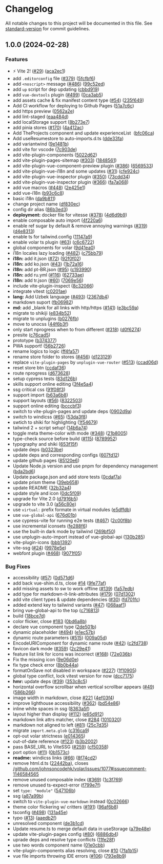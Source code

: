 # Changelog

All notable changes to this project will be documented in this file. See [standard-version](https://github.com/conventional-changelog/standard-version) for commit guidelines.

## 1.0.0 (2024-02-28)


### Features

* ⚡️ Vite 2! ([#29](https://github.com/Raven-tu/vue3-resume/issues/29)) ([aca2ec1](https://github.com/Raven-tu/vue3-resume/commit/aca2ec183c39a025a73dde8f35d75e2cfce4a7a9))
* add `.editorconfig` file ([#379](https://github.com/Raven-tu/vue3-resume/issues/379)) ([5fcfbf6](https://github.com/Raven-tu/vue3-resume/commit/5fcfbf6188628713aa833facf55554f7fb42f9c2))
* add `<noscript>` message ([#486](https://github.com/Raven-tu/vue3-resume/issues/486)) ([99c52ed](https://github.com/Raven-tu/vue3-resume/commit/99c52ed4e51db9883065fa7a05b6dfc9039a7c18))
* add `up` script for dep updating ([cbbd919](https://github.com/Raven-tu/vue3-resume/commit/cbbd9191fa0301990b2873a900a7683f871bdfc0))
* add `vue-devtools` plugin ([#499](https://github.com/Raven-tu/vue3-resume/issues/499)) ([0ca3ab5](https://github.com/Raven-tu/vue3-resume/commit/0ca3ab5cfdd9367ebdac2a29adec3c4785f60a89))
* add assets cache & fix manifest content type ([#54](https://github.com/Raven-tu/vue3-resume/issues/54)) ([235f649](https://github.com/Raven-tu/vue3-resume/commit/235f64902e85841dfb5b85554f4a532fe1b17478))
* Add CI workflow for deploying to Github Pages ([51a7c6c](https://github.com/Raven-tu/vue3-resume/commit/51a7c6c4252e4f49c90d7475e5d6204ea186b10b))
* add https preview ([0562a2e](https://github.com/Raven-tu/vue3-resume/commit/0562a2e591500439d774dd145bd8a863017b668b))
* add lint-staged ([eaa484d](https://github.com/Raven-tu/vue3-resume/commit/eaa484d17db6bd339a06ce112ff635afc97a49a9))
* add localStorage support ([8b273e7](https://github.com/Raven-tu/vue3-resume/commit/8b273e79336d76c9e50946ccb8297a8d485fe815))
* add pinia stores ([#170](https://github.com/Raven-tu/vue3-resume/issues/170)) ([4a412ac](https://github.com/Raven-tu/vue3-resume/commit/4a412acc9eba4854a4be239a63ea08d7dda1e8f0))
* Add TheProjects component and update experienceList  ([bfc06ca](https://github.com/Raven-tu/vue3-resume/commit/bfc06cae5b156d93327a90aac870c4b151bcab9f))
* Add useResumestore to auto-imports.d.ts ([dde33fa](https://github.com/Raven-tu/vue3-resume/commit/dde33faa43e4490a4a584f85a59e032c01eb7702))
* add variantwind ([9e1481b](https://github.com/Raven-tu/vue3-resume/commit/9e1481b2def2241698a5c84b1c9426e541934fea))
* add vite for vscode ([7c903de](https://github.com/Raven-tu/vue3-resume/commit/7c903def7bcdb05816bf7fd37acb7783219ddbea))
* add vite-plugin-components ([5022d62](https://github.com/Raven-tu/vue3-resume/commit/5022d6252f49e0bd9f027810d14d6a3d89b6b02d))
* add vite-plugin-pages-sitemap ([#303](https://github.com/Raven-tu/vue3-resume/issues/303)) ([1848561](https://github.com/Raven-tu/vue3-resume/commit/1848561b56a898ede08914620274be202ad0966f))
* add vite-plugin-vue-component-preview plugin ([#386](https://github.com/Raven-tu/vue3-resume/issues/386)) ([6569533](https://github.com/Raven-tu/vue3-resume/commit/656953339b3195b8909c8c3604320afa366a9af1))
* add vite-plugin-vue-i18n and some updates ([#31](https://github.com/Raven-tu/vue3-resume/issues/31)) ([cfe924c](https://github.com/Raven-tu/vue3-resume/commit/cfe924c10da938eeba502e4f3866641adbbb15b9))
* add vite-plugin-vue-inspector plugin ([#350](https://github.com/Raven-tu/vue3-resume/issues/350)) ([73cdd34](https://github.com/Raven-tu/vue3-resume/commit/73cdd340400481053fbe558763697df438ad4570))
* add vite-plugin-vue-inspector plugin ([#366](https://github.com/Raven-tu/vue3-resume/issues/366)) ([fa7a068](https://github.com/Raven-tu/vue3-resume/commit/fa7a068110657d266f330626bde74fbaaf766ae4))
* add vue macros ([#448](https://github.com/Raven-tu/vue3-resume/issues/448)) ([2e425e1](https://github.com/Raven-tu/vue3-resume/commit/2e425e13bd1148db71e451f8c4a4c59a2647b76c))
* add vue-i18n ([b93c6c8](https://github.com/Raven-tu/vue3-resume/commit/b93c6c8314f671737203f798815dd1397f6c1648))
* basic i18n ([da9b811](https://github.com/Raven-tu/vue3-resume/commit/da9b811a0f2a67bbe3947860d2e4d9a437dc7446))
* change project name ([df830ec](https://github.com/Raven-tu/vue3-resume/commit/df830ec5f82c0ecb32b118a2eb082f503991d18f))
* config dir alias ([86b3ed3](https://github.com/Raven-tu/vue3-resume/commit/86b3ed348fe52184073c90bcb57788a4f1b33cb0))
* **deployment:** docker file for vitesse ([#378](https://github.com/Raven-tu/vue3-resume/issues/378)) ([4d6d9b9](https://github.com/Raven-tu/vue3-resume/commit/4d6d9b9d2fe2797305cd5c0240b922bc6d71dcb4))
* enable composable auto import ([4f220a6](https://github.com/Raven-tu/vue3-resume/commit/4f220a63b48faaa5988a7d3b1371bd3ddd693441))
* enable ref sugar by default & remove annoying warnings ([#319](https://github.com/Raven-tu/vue3-resume/issues/319)) ([d4e8313](https://github.com/Raven-tu/vue3-resume/commit/d4e831355eefc19375477fc5cd603833bc98a7fe))
* enable ts for tailwind.config ([11147a9](https://github.com/Raven-tu/vue3-resume/commit/11147a9f589bfc00361050ddede7463a43a45c17))
* enable volar ts plugin ([#63](https://github.com/Raven-tu/vue3-resume/issues/63)) ([c6c6722](https://github.com/Raven-tu/vue3-resume/commit/c6c6722d38eb850a99fb3bcdd6567c6d6de77f76))
* global components for volar ([9d41ea0](https://github.com/Raven-tu/vue3-resume/commit/9d41ea0fa82731ce6433abcc5a827b5b8e1ecfa0))
* i18n locales lazy loading ([#482](https://github.com/Raven-tu/vue3-resume/issues/482)) ([c75bb79](https://github.com/Raven-tu/vue3-resume/commit/c75bb79786d064890014c0abd95ebd563f279de9))
* **i18n:** add it.json ([#72](https://github.com/Raven-tu/vue3-resume/issues/72)) ([92f0f02](https://github.com/Raven-tu/vue3-resume/commit/92f0f0252fc7a3a619a8eaaa76c146d283dcd621))
* **i18n:** add ko.json ([#43](https://github.com/Raven-tu/vue3-resume/issues/43)) ([1b72a16](https://github.com/Raven-tu/vue3-resume/commit/1b72a16a9049080666296299fe5c28c820f21714))
* **i18n:** add pt-BR.json ([#95](https://github.com/Raven-tu/vue3-resume/issues/95)) ([c193990](https://github.com/Raven-tu/vue3-resume/commit/c1939905c9179ba46160f138a6bf67247aaa922d))
* **i18n:** add ru.yml ([#116](https://github.com/Raven-tu/vue3-resume/issues/116)) ([62733ae](https://github.com/Raven-tu/vue3-resume/commit/62733ae631eb401a49ce05ba35e640cc2d472e75))
* **i18n:** add tr.json ([#60](https://github.com/Raven-tu/vue3-resume/issues/60)) ([7069e56](https://github.com/Raven-tu/vue3-resume/commit/7069e562fb503d0d8664a51f8b46a3b819f77c27))
* include vite-plugin-inspect ([8c32066](https://github.com/Raven-tu/vue3-resume/commit/8c32066a599e58329096aec355d4f958e5f55f48))
* integrate vitest ([c0201ae](https://github.com/Raven-tu/vue3-resume/commit/c0201aed28a2a4a47ac267dae9e8eeca3d6fbdf4))
* **lang:** Add Uzbek language ([#493](https://github.com/Raven-tu/vue3-resume/issues/493)) ([2367db4](https://github.com/Raven-tu/vue3-resume/commit/2367db4ae90250b456bbd406d0e828158fe8bcf4))
* markdown suport ([fb06982](https://github.com/Raven-tu/vue3-resume/commit/fb069825d6688fed3826736885cb9e1000555dcb))
* **md:** add _blank for all links with http/https ([#141](https://github.com/Raven-tu/vue3-resume/issues/141)) ([e3bc59a](https://github.com/Raven-tu/vue3-resume/commit/e3bc59a5f737b6efdbfafe237a440083905a2d82))
* migrate to shikiji ([e834b52](https://github.com/Raven-tu/vue3-resume/commit/e834b528e0c7e483399993ba260ea8025bce5526))
* migrate to unplugins ([b0276fb](https://github.com/Raven-tu/vue3-resume/commit/b0276fbeacc0a3e6b763b69937827085d43b880b))
* move to unocss ([44f6b3f](https://github.com/Raven-tu/vue3-resume/commit/44f6b3fd44fbc599260635b09572d4d72502f8db))
* only start nprogress when to from different ([#318](https://github.com/Raven-tu/vue3-resume/issues/318)) ([d0f6274](https://github.com/Raven-tu/vue3-resume/commit/d0f6274ac4069556e18f16d4f104fa6d12130572))
* presite ([c76cad5](https://github.com/Raven-tu/vue3-resume/commit/c76cad5caa6b33e2525426a277836b200126cb97))
* prototype ([b374377](https://github.com/Raven-tu/vue3-resume/commit/b3743775a7648654e955330c1a6c3138fcecf5af))
* PWA support! ([56b2726](https://github.com/Raven-tu/vue3-resume/commit/56b2726437366972f0a4dfbfaa191a5eb7d50361))
* rename logics to logic ([ff4fa57](https://github.com/Raven-tu/vue3-resume/commit/ff4fa578fc58fd635555f6426068e9d40dca11f9))
* rename store folder to stores ([#456](https://github.com/Raven-tu/vue3-resume/issues/456)) ([d123129](https://github.com/Raven-tu/vue3-resume/commit/d123129c973f2b46c551ac51cd4236f470018d0d))
* replace `vite-plugin-pages` by `unplugin-vue-router` ([#513](https://github.com/Raven-tu/vue3-resume/issues/513)) ([ccad06d](https://github.com/Raven-tu/vue3-resume/commit/ccad06d9dd911b7ae218fd48a4f67b315978ebeb))
* reset store btn ([ccdaf36](https://github.com/Raven-tu/vue3-resume/commit/ccdaf36d747598605acb87bae4918474e6e4ff23))
* route nprogress ([d673628](https://github.com/Raven-tu/vue3-resume/commit/d6736284c488bee69af03abec186a3c7d08d2a97))
* setup cypress tests ([83d126b](https://github.com/Raven-tu/vue3-resume/commit/83d126b9a4a60c68e7d4fd1f532099f952610c6e))
* skills support online editing ([3f4e5a4](https://github.com/Raven-tu/vue3-resume/commit/3f4e5a45aaec5d380c0d2fef58a1ea27a63d60ed))
* ssg critical css ([91f08f3](https://github.com/Raven-tu/vue3-resume/commit/91f08f3b130c2701de02b7b0ba1fee516fc21468))
* support import ([b63a6b8](https://github.com/Raven-tu/vue3-resume/commit/b63a6b8c81b9b87b7769989d09be3c2a7a3eef1a))
* support layouts ([#56](https://github.com/Raven-tu/vue3-resume/issues/56)) ([8322503](https://github.com/Raven-tu/vue3-resume/commit/83225032d0541d6044e761348271ab05297e061d))
* support online editing ([bcccbf3](https://github.com/Raven-tu/vue3-resume/commit/bcccbf32afdb339b2592f22d4c0f092a71a6298e))
* switch to vite-plugin-pages and update deps ([0902d9a](https://github.com/Raven-tu/vue3-resume/commit/0902d9a625b973d5d6432b265dfb19bfcb4323eb))
* switch to windicss ([#65](https://github.com/Raven-tu/vue3-resume/issues/65)) ([53da3f8](https://github.com/Raven-tu/vue3-resume/commit/53da3f8315fbfd8682a7ff33f440070b6dc99ad2))
* swtich to shiki for highlighting ([1f54679](https://github.com/Raven-tu/vue3-resume/commit/1f546793b79bd7b640660a55959d16d43ede1ee5))
* tailwind 2 + script setup! ([14b6a74](https://github.com/Raven-tu/vue3-resume/commit/14b6a74360df5975aaa86db2748920de9c3c6023))
* toggle meta theme-color with mode ([#348](https://github.com/Raven-tu/vue3-resume/issues/348)) ([21b8005](https://github.com/Raven-tu/vue3-resume/commit/21b800509be3e3030d8620fdb64a809522f5de12))
* type-check source before build ([#115](https://github.com/Raven-tu/vue3-resume/issues/115)) ([8789952](https://github.com/Raven-tu/vue3-resume/commit/878995238e4c5fd8c0fc878970d66181c43fcce2))
* typography and shiki ([653f15f](https://github.com/Raven-tu/vue3-resume/commit/653f15f1f7c637348bc0c8de08c89cb6071c6442))
* update deps ([b0323be](https://github.com/Raven-tu/vue3-resume/commit/b0323be19cbd921ec5e5de35c2d8476a7e28a6ef))
* update deps and corresponding configs ([607fd12](https://github.com/Raven-tu/vue3-resume/commit/607fd128860171a4f293deb031b4e4ba37509370))
* update github pages ([85120e6](https://github.com/Raven-tu/vue3-resume/commit/85120e63bfda26b26d788b7f09d056f661ff5bc6))
* Update Node.js version and use pnpm for dependency management ([bda2bd6](https://github.com/Raven-tu/vue3-resume/commit/bda2bd664716a9a722ad1b191378c2ad2640b0b0))
* Update package.json and add store tests ([0cdaf7a](https://github.com/Raven-tu/vue3-resume/commit/0cdaf7aebd92d69057c702d1f69607b3154337d6))
* update prism theme ([39eb658](https://github.com/Raven-tu/vue3-resume/commit/39eb658ccc2afbaf10d81fc2795455f2f9abbf79))
* update README ([32b32a4](https://github.com/Raven-tu/vue3-resume/commit/32b32a4f57fd327580b1e61803283f0974d13854))
* update style and icon ([0dc5f09](https://github.com/Raven-tu/vue3-resume/commit/0dc5f09f3b67cd4ede43e09de8ca868079cc81f1))
* upgrade for Vite 2.0 ([d7916b5](https://github.com/Raven-tu/vue3-resume/commit/d7916b54b7cf86987557a0a7a37a16a2226bdd3b))
* upgrade to vite 3.0 ([a56c80e](https://github.com/Raven-tu/vue3-resume/commit/a56c80efa20d05fb11ca200566c03d5517ed3a3a))
* use `virtual:` prefix formate in virtual modules ([e5dffdb](https://github.com/Raven-tu/vue3-resume/commit/e5dffdb8d513221160f2b868f21576e17cd33cd8))
* use `vue-global-api` ([676d01b](https://github.com/Raven-tu/vue3-resume/commit/676d01be6c5a5ee6fbe74d73e97705037d94ce36))
* use cypress-vite for running e2e tests ([#467](https://github.com/Raven-tu/vue3-resume/issues/467)) ([2c00f8b](https://github.com/Raven-tu/vue3-resume/commit/2c00f8ba6dbe132219c0a7f6790f06a2eb68d5e7))
* use incremental iconsets ([fe288f6](https://github.com/Raven-tu/vue3-resume/commit/fe288f6e97f7c91c1b80d8efd5aa079b54f35236))
* use the built-in dark mode by tailwind ([269bf50](https://github.com/Raven-tu/vue3-resume/commit/269bf503c2fc7f5756fc17cdf7fa8b1755bb1117))
* use unplugin-auto-import instead of vue-global-api ([130b285](https://github.com/Raven-tu/vue3-resume/commit/130b285ad909c78e9a19b3781aa9d36c6f04f595))
* vite-plugin-icons ([bbb1392](https://github.com/Raven-tu/vue3-resume/commit/bbb1392db8b527a0b097b7050882371a129c5b22))
* vite-ssg ([#24](https://github.com/Raven-tu/vue3-resume/issues/24)) ([9978e5e](https://github.com/Raven-tu/vue3-resume/commit/9978e5e5a1f16131418900801bd67e3e62994be5))
* webfont plugin ([#468](https://github.com/Raven-tu/vue3-resume/issues/468)) ([9071f05](https://github.com/Raven-tu/vue3-resume/commit/9071f056b4edc71d832ab57697e21ce4997a114e))


### Bug Fixes

* accessibility ([#57](https://github.com/Raven-tu/vue3-resume/issues/57)) ([0d571d6](https://github.com/Raven-tu/vue3-resume/commit/0d571d6cc2df2bb75e8663cb2ec0101c3b44eb3c))
* add back vue-shim.d.ts, close [#14](https://github.com/Raven-tu/vue3-resume/issues/14) ([9fe77af](https://github.com/Raven-tu/vue3-resume/commit/9fe77afd72d2f9ac3913a86c6a6dc2c9ab2aede8))
* add missing assets to sw to work offline ([#139](https://github.com/Raven-tu/vue3-resume/issues/139)) ([fa57edb](https://github.com/Raven-tu/vue3-resume/commit/fa57edbaacccb3d2c8f8d7afc3cbb0eee4c91d43))
* add type for markdown-it-link-attributes ([#179](https://github.com/Raven-tu/vue3-resume/issues/179)) ([07d1302](https://github.com/Raven-tu/vue3-resume/commit/07d13022cce46044569d9b4580485e5145fefb7d))
* add vite client types & update dependencies ([#30](https://github.com/Raven-tu/vue3-resume/issues/30)) ([fd701fc](https://github.com/Raven-tu/vue3-resume/commit/fd701fc16fbf9e0a78a71b5f4cdea2535acdc2a7))
* added extend key to tailwind variants ([#47](https://github.com/Raven-tu/vue3-resume/issues/47)) ([068aaf1](https://github.com/Raven-tu/vue3-resume/commit/068aaf14fac8a1163e230236927d92d3245e6acc))
* bring vue-global-api to the top ([c716813](https://github.com/Raven-tu/vue3-resume/commit/c716813570d0b2dbc7814f4e56d69f39b8cb834b))
* build ([18bce7d](https://github.com/Raven-tu/vue3-resume/commit/18bce7d0368bf1aee4d55295031357d7e970e93c))
* color flicker, close [#183](https://github.com/Raven-tu/vue3-resume/issues/183) ([0bd6a8b](https://github.com/Raven-tu/vue3-resume/commit/0bd6a8b1855ab2f2e5b9a58cc2f2c70af1fb7de5))
* declare vue component type ([2de501b](https://github.com/Raven-tu/vue3-resume/commit/2de501b03fd6623f6561bd75f5778ae78e33b1e0))
* dynamic placeholder ([#494](https://github.com/Raven-tu/vue3-resume/issues/494)) ([e1ec57b](https://github.com/Raven-tu/vue3-resume/commit/e1ec57be8195daf2a054b1740edbd93c43082645))
* dynamic route parameters ([#515](https://github.com/Raven-tu/vue3-resume/issues/515)) ([009a05d](https://github.com/Raven-tu/vue3-resume/commit/009a05dea9840098bc732a42641cdb1bf1887ab5))
* EncodeURIComponent for dynamic name route ([#42](https://github.com/Raven-tu/vue3-resume/issues/42)) ([c2fd738](https://github.com/Raven-tu/vue3-resume/commit/c2fd7385652a676828d66b453af0a3fd7028d97b))
* favicon dark mode ([#359](https://github.com/Raven-tu/vue3-resume/issues/359)) ([2c29e41](https://github.com/Raven-tu/vue3-resume/commit/2c29e41d523e78a3c56a8ac944c56b5df7d4d708))
* feature list link for icons was incorrect ([#168](https://github.com/Raven-tu/vue3-resume/issues/168)) ([72e036b](https://github.com/Raven-tu/vue3-resume/commit/72e036bb31fc953b668e98ab2505a8c7c8ec6da2))
* Fix the missing icon ([9e06d0e](https://github.com/Raven-tu/vue3-resume/commit/9e06d0e82cdba6192a96daa14ad75415336e6b71))
* fix type check error ([8b0b44a](https://github.com/Raven-tu/vue3-resume/commit/8b0b44a891254eb68d3c677a295190601df61589))
* formatOnSave not disabled in workspace ([#227](https://github.com/Raven-tu/vue3-resume/issues/227)) ([1f10905](https://github.com/Raven-tu/vue3-resume/commit/1f10905a8ee7c21f03e08b9fb03a4cf042515eb0))
* global type conflict, lock vitest version for now ([dcc7175](https://github.com/Raven-tu/vue3-resume/commit/dcc7175ce579e530d43041153ba930b3f9e2ad09))
* **hmr:** update deps ([#39](https://github.com/Raven-tu/vue3-resume/issues/39)) ([353c8c5](https://github.com/Raven-tu/vue3-resume/commit/353c8c5d4f0defdee747f8a5aee3c8244d9b5690))
* horizontal overflow scrollbar when vertical scrollbar appears ([#49](https://github.com/Raven-tu/vue3-resume/issues/49)) ([586b266](https://github.com/Raven-tu/vue3-resume/commit/586b2661b3c5bfb31eee156c2c8c77ad72325a42))
* image width in markdown, close [#221](https://github.com/Raven-tu/vue3-resume/issues/221) ([4ef03f4](https://github.com/Raven-tu/vue3-resume/commit/4ef03f4da39be740fa2a0dfbe317d0a6a3fa5142))
* improve lighthouse accessibility ([#362](https://github.com/Raven-tu/vue3-resume/issues/362)) ([bd54e86](https://github.com/Raven-tu/vue3-resume/commit/bd54e8690e63a47fa69fe825b09f872309b1b14d))
* inline white spaces in ssg ([8363a5f](https://github.com/Raven-tu/vue3-resume/commit/8363a5f9553cd79ac77f1c28a3f66b44f0477c2a))
* layout higher than display ([#112](https://github.com/Raven-tu/vue3-resume/issues/112)) ([e65d912](https://github.com/Raven-tu/vue3-resume/commit/e65d912cd1971f19ab2574f02ddc2d116df196c1))
* markdown link attrs matcher, close [#284](https://github.com/Raven-tu/vue3-resume/issues/284) ([1010320](https://github.com/Raven-tu/vue3-resume/commit/1010320cc66a06918787750d3168569d6f87833f))
* markdown not aligned to left ([#81](https://github.com/Raven-tu/vue3-resume/issues/81)) ([25c7d35](https://github.com/Raven-tu/vue3-resume/commit/25c7d351c7da0cb1d71fca7e01a854a4bc47b4ec))
* migrate `import.meta.glob` ([c316ca9](https://github.com/Raven-tu/vue3-resume/commit/c316ca945cc28cff6305af8521bf83ab6e10d297))
* opt-out volar strictness ([e014365](https://github.com/Raven-tu/vue3-resume/commit/e014365e9ea1d1298e72128ed2d249b2b314de00))
* out-of-date reference ([#123](https://github.com/Raven-tu/vue3-resume/issues/123)) ([b3b2002](https://github.com/Raven-tu/vue3-resume/commit/b3b200237cdd88b5fd9c4446a4d89b1535109a3e))
* pass BASE_URL to ViteSSG ([#259](https://github.com/Raven-tu/vue3-resume/issues/259)) ([cf50358](https://github.com/Raven-tu/vue3-resume/commit/cf503587e7aff7c046dcee2eba16a47ad90ec99d))
* port option ([#11](https://github.com/Raven-tu/vue3-resume/issues/11)) ([0b1573c](https://github.com/Raven-tu/vue3-resume/commit/0b1573cfa9e752cca59fcb5696b02d16709a5207))
* **readme:** windicss links ([#66](https://github.com/Raven-tu/vue3-resume/issues/66)) ([8f74cd2](https://github.com/Raven-tu/vue3-resume/commit/8f74cd2beda334fbfa8968885176c2a5fa22c79e))
* remove html.d.ts ([22442ba](https://github.com/Raven-tu/vue3-resume/commit/22442ba6d0a719081a270fca7ff4432e4f330db7)), closes [/github.com/johnsoncodehk/volar/issues/1077#issuecomment-1146584565](https://github.com/Raven-tu//github.com/johnsoncodehk/volar/issues/1077/issues/issuecomment-1146584565)
* remove unused composable index ([#369](https://github.com/Raven-tu/vue3-resume/issues/369)) ([1c3f769](https://github.com/Raven-tu/vue3-resume/commit/1c3f769a0ac16b70adf683c4bc44ed9d110cd14a))
* remove unused ts-expect-error ([f799e7f](https://github.com/Raven-tu/vue3-resume/commit/f799e7f64e0fe9311563a95d2e021348a48977dc))
* set `type: "module"` ([547106b](https://github.com/Raven-tu/vue3-resume/commit/547106bf8137de117a387e75fdf592f7eff20ec8))
* ssg ([a87a99b](https://github.com/Raven-tu/vue3-resume/commit/a87a99bd391f506feec577f0cc950fbe0fc1da37))
* switch to `vite-plugin-vue-markdown` instead ([0c02666](https://github.com/Raven-tu/vue3-resume/commit/0c02666a53e1f19a6920d1213efa3d41c8018621))
* theme color flickering w/ critters ([#191](https://github.com/Raven-tu/vue3-resume/issues/191)) ([96af6b8](https://github.com/Raven-tu/vue3-resume/commit/96af6b8e87c9656859799937446e8dbc9dc14c27))
* tsconfig ([#498](https://github.com/Raven-tu/vue3-resume/issues/498)) ([131a45e](https://github.com/Raven-tu/vue3-resume/commit/131a45e6edcc7d6d7bacf6395f1e87cd46075475))
* typo ([#13](https://github.com/Raven-tu/vue3-resume/issues/13)) ([aaedb2f](https://github.com/Raven-tu/vue3-resume/commit/aaedb2f9f1529688c7fb11fb12f912ffbd7ee5b4))
* unresolved component ([de3b1cd](https://github.com/Raven-tu/vue3-resume/commit/de3b1cd704fdca01e18d27b36906342e9f1c718a))
* Update resume.ts to merge default data in useStorage ([a79e48e](https://github.com/Raven-tu/vue3-resume/commit/a79e48eebc6d5f6685cd5cc2dfdb447c70531fec))
* update vite-plugin-pages config ([#80](https://github.com/Raven-tu/vue3-resume/issues/80)) ([6886db4](https://github.com/Raven-tu/vue3-resume/commit/6886db4ce9b3facdaec7e1b157974ac02caf9b28))
* uprade deps and resolve type conflicts ([11fe28f](https://github.com/Raven-tu/vue3-resume/commit/11fe28fc53d668fd402267d0e16b1c5cdb2dfaf5))
* use two words component name ([01e0cbb](https://github.com/Raven-tu/vue3-resume/commit/01e0cbbb82d718e279f3149dde364753b9fcaff4))
* vite-plugin-components alias resolving, close [#10](https://github.com/Raven-tu/vue3-resume/issues/10) ([7fa1b15](https://github.com/Raven-tu/vue3-resume/commit/7fa1b1556a2537300be3018d48371d7a25f42406))
* vue file imports throwing IDE errors ([#106](https://github.com/Raven-tu/vue3-resume/issues/106)) ([793e8b9](https://github.com/Raven-tu/vue3-resume/commit/793e8b9da19c0d5f203187b8b4e8b5d7a01572e1))
